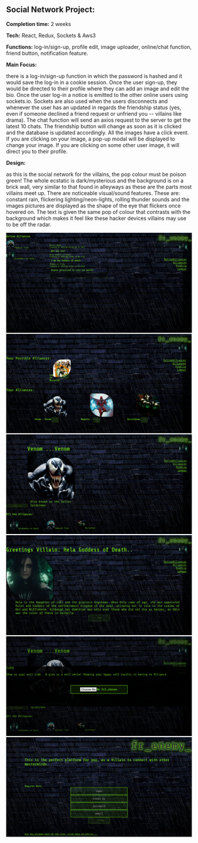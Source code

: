 ## Social Network Project:

**Completion time:** 2 weeks

**Tech:** React, Redux, Sockets & Aws3

**Functions:** log-in/sign-up, profile edit, image uploader, online/chat function, friend button, notification feature.


**Main Focus:**

there is a log-in/sign-up function in which the password is hashed and it would save the log-in in a cookie session.
Once the user sign-up, they would be directed to their profile where they can add an image and edit the bio.
Once the user log-in a notice is emitted to the other online users using sockets.io.
Sockets are also used when the users disconnects and whenever the user has an updated in regards the friendship status (yes, even if someone declined a friend request or unfriend you -- villains like drama).
The chat function will send an axios request to the server to get the latest 10 chats. The friendship button will change as soon as it is clicked and the database is updated accordingly.
All the images have a click event. If you are clicking on your image, a pop-up modal will be displayed to change your image.
If you are clicking on some other user image, it will direct you to their profile.


**Design:**

as this is the social network for the villains, the pop colour must be poison green!
The whole ecstatic is dark/mysterious and the background is on a brick wall, very similar to that found in alleyways as these are the parts most villains meet up.
There are noticeable visual/sound features.
These are: constant rain, flickering lighting/neon-lights, rolling thunder sounds and the images pictures are displayed as the shape of the eye that flickers once hovered on.
The text is given the same pop of colour that contrasts with the background which makes it feel like these hacker
devices villains may use to be off the radar.

![Screenshot](screenshots/chat.png)
![Screenshot](screenshots/friendsstatuspage.png)
![Screenshot](screenshots/otherprofile.png)
![Screenshot](screenshots/profile.png)
![Screenshot](screenshots/updatephoto.png)
![Screenshot](screenshots/welcomepage.png)
